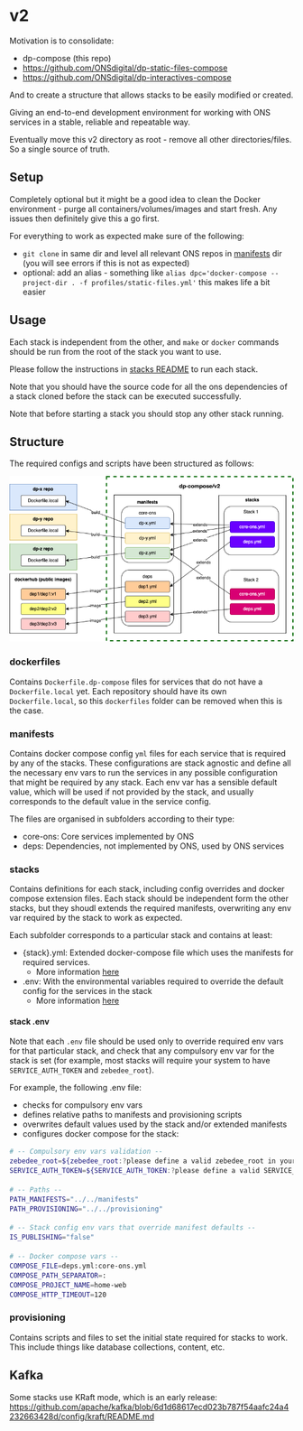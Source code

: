 # v2

Motivation is to consolidate: 
- dp-compose (this repo)
- https://github.com/ONSdigital/dp-static-files-compose
- https://github.com/ONSdigital/dp-interactives-compose

And to create a structure that allows stacks to be easily modified or created.

Giving an end-to-end development environment for working with ONS services in a stable, reliable and repeatable way.

Eventually move this v2 directory as root - remove all other directories/files. So a single source of truth.

## Setup

Completely optional but it might be a good idea to clean the Docker environment - purge all containers/volumes/images and start fresh. Any issues then definitely give this a go first.

For everything to work as expected make sure of the following:

- `git clone` in same dir and level all relevant ONS repos in [manifests](manifests) dir (you will see errors if this is not as expected)
- optional: add an alias - something like `alias dpc='docker-compose --project-dir . -f profiles/static-files.yml'` this makes life a bit easier

## Usage

Each stack is independent from the other, and `make` or `docker` commands should be run from the root of the stack you want to use.

Please follow the instructions in [stacks README](./stacks/README.md) to run each stack.

Note that you should have the source code for all the ons dependencies of a stack cloned before the stack can be executed successfully.

Note that before starting a stack you should stop any other stack running.

## Structure

The required configs and scripts have been structured as follows:

![structure](structure.png)

### dockerfiles

Contains `Dockerfile.dp-compose` files for services that do not have a `Dockerfile.local` yet. Each repository should have its own `Dockerfile.local`, so this `dockerfiles` folder can be removed when this is the case.

### manifests

Contains docker compose config `yml` files for each service that is required by any of the stacks. These configurations are stack agnostic and define all the necessary env vars to run the services in any possible configuration that might be required by any stack. Each env var has a sensible default value, which will be used if not provided by the stack, and usually corresponds to the default value in the service config.

The files are organised in subfolders according to their type:

- core-ons: Core services implemented by ONS
- deps: Dependencies, not implemented by ONS, used by ONS services

### stacks

Contains definitions for each stack, including config overrides and docker compose extension files. Each stack should be independent form the other stacks, but they shoudl extends the required manifests, overwriting any env var required by the stack to work as expected.

Each subfolder corresponds to a particular stack and contains at least:

- {stack}.yml: Extended docker-compose file which uses the manifests for required services.
  - More information [here](https://docs.docker.com/compose/extends/)
- .env: With the environmental variables required to override the default config for the services in the stack
  - More information [here](https://docs.docker.com/compose/environment-variables/#using-the---env-file--option)

#### stack .env

Note that each `.env` file should be used only to override required env vars for that particular stack, and check that any compulsory env var for the stack is set (for example, most stacks will require your system to have `SERVICE_AUTH_TOKEN` and `zebedee_root`).

For example, the following .env file:
- checks for compulsory env vars
- defines relative paths to manifests and provisioning scripts
- overwrites default values used by the stack and/or extended manifests
- configures docker compose for the stack:

```sh
# -- Compulsory env vars validation --
zebedee_root=${zebedee_root:?please define a valid zebedee_root in your local system}
SERVICE_AUTH_TOKEN=${SERVICE_AUTH_TOKEN:?please define a valid SERVICE_AUTH_TOKEN in your local system}

# -- Paths --
PATH_MANIFESTS="../../manifests"
PATH_PROVISIONING="../../provisioning"

# -- Stack config env vars that override manifest defaults --
IS_PUBLISHING="false"

# -- Docker compose vars -- 
COMPOSE_FILE=deps.yml:core-ons.yml
COMPOSE_PATH_SEPARATOR=:
COMPOSE_PROJECT_NAME=home-web
COMPOSE_HTTP_TIMEOUT=120

```

### provisioning

Contains scripts and files to set the initial state required for stacks to work. This include things like database collections, content, etc.

## Kafka

Some stacks use KRaft mode, which is an early release: https://github.com/apache/kafka/blob/6d1d68617ecd023b787f54aafc24a4232663428d/config/kraft/README.md
